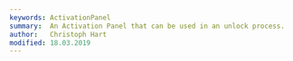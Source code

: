 ```yaml
---
keywords: ActivationPanel
summary:  An Activation Panel that can be used in an unlock process.
author:   Christoph Hart
modified: 18.03.2019
---
```

